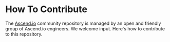 # How To Contribute

The [Ascend.io](https://www.ascend.io) community repository is managed by an open and friendly group of Ascend.io engineers. We welcome input.
Here's how to contribute to this repository.